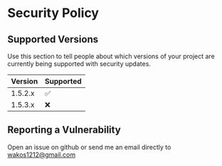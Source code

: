# Security Policy

## Supported Versions

Use this section to tell people about which versions of your project are
currently being supported with security updates.

| Version   | Supported          |
| ----------| ------------------ |
| 1.5.2.x   | :white_check_mark: |
| 1.5.3.x   | :x:                |

## Reporting a Vulnerability

Open an issue on github or send me an email directly to wakos1212@gmail.com
